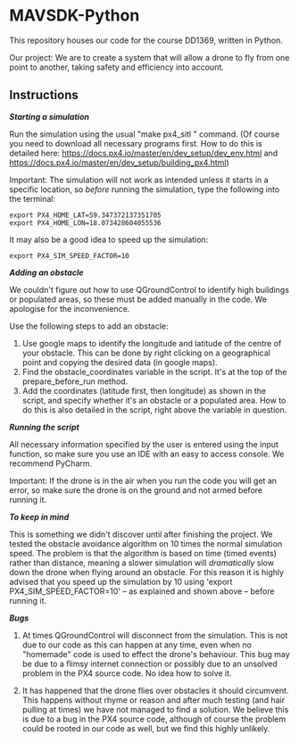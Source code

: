 # MAVSDK-Python

This repository houses our code for the course DD1369, written in Python.

Our project: We are to create a system that will allow a drone to fly from one point to another, taking safety and efficiency into account.

## Instructions

***Starting a simulation***

Run the simulation using the usual "make px4_sitl <type of simulator>" command. (Of course you need to download all necessary programs first. How to do this is detailed here: https://docs.px4.io/master/en/dev_setup/dev_env.html and https://docs.px4.io/master/en/dev_setup/building_px4.html)

Important: The simulation will not work as intended unless it starts in a specific location, so *before* running the simulation, type the following into the terminal:

```
export PX4_HOME_LAT=59.347372137351705
export PX4_HOME_LON=18.073428604055536
```  

It may also be a good idea to speed up the simulation:

```
export PX4_SIM_SPEED_FACTOR=10
```

***Adding an obstacle***

We couldn't figure out how to use QGroundControl to identify high buildings or populated areas, so these must be added manually in the code. We apologise for the inconvenience.

Use the following steps to add an obstacle:

1. Use google maps to identify the longitude and latitude of the centre of your obstacle. This can be done by right clicking on a geographical point and copying the desired data (in google maps).  
2. Find the obstacle_coordinates variable in the script. It's at the top of the prepare_before_run method.
3. Add the coordinates (latitude first, then longitude) as shown in the script, and specify whether it's an obstacle or a populated area. How to do this is also detailed in the script, right above the variable in question.

***Running the script***

All necessary information specified by the user is entered using the input function, so make sure you use an IDE with an easy to access console. We recommend PyCharm.

Important: If the drone is in the air when you run the code you will get an error, so make sure the drone is on the ground and not armed before running it.

***To keep in mind***

This is something we didn't discover until after finishing the project. We tested the obstacle avoidance algorithm on 10 times the normal simulation speed. The problem is that the algorithm is based on time (timed events) rather than distance, meaning a slower simulation will *dramatically* slow down the drone when flying around an obstacle. For this reason it is highly advised that you speed up the simulation by 10 using 'export PX4_SIM_SPEED_FACTOR=10' – as explained and shown above – before running it.  

***Bugs***

1. At times QGroundControl will disconnect from the simulation. This is not due to our code as this can happen at any time, even when no "homemade" code is used to effect the drone's behaviour. This bug may be due to a flimsy internet connection or possibly due to an unsolved problem in the PX4 source code. No idea how to solve it.

2. It has happened that the drone flies over obstacles it should circumvent. This happens without rhyme or reason and after much testing (and hair pulling at times) we have not managed to find a solution. We believe this is due to a bug in the PX4 source code, although of course the problem could be rooted in our code as well, but we find this highly unlikely.  
